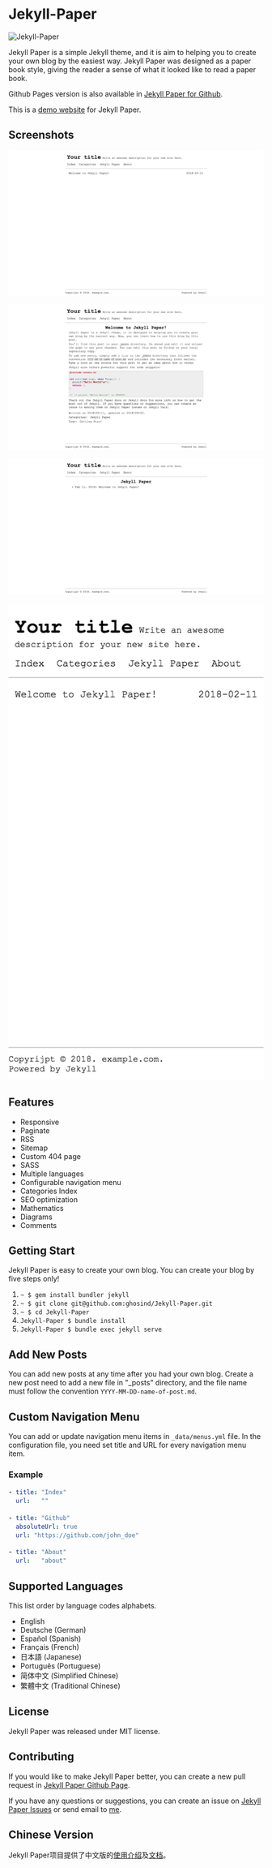 # Jekyll-Paper

![Jekyll-Paper](./favicon.ico)

Jekyll Paper is a simple Jekyll theme, and it is aim to helping you to create your own blog by the easiest way. Jekyll Paper was designed as a paper book style, giving the reader a sense of what it looked like to read a paper book.

Github Pages version is also available in [Jekyll Paper for Github][jekyll-paper-github].

This is a [demo website](https://www.ghosind.com) for Jekyll Paper.

## Screenshots

![Index](./assets/images/index-screenshot.png)

![Post](./assets/images/post-screenshot.png)

![Category](./assets/images/category-screenshot.png)

![Mobile](./assets/images/mobile-screenshot.png)

## Features

- Responsive
- Paginate
- RSS
- Sitemap
- Custom 404 page
- SASS
- Multiple languages
- Configurable navigation menu
- Categories Index
- SEO optimization
- Mathematics
- Diagrams
- Comments

## Getting Start

Jekyll Paper is easy to create your own blog. You can create your blog by five steps only!

1. `~ $ gem install bundler jekyll`
2. `~ $ git clone git@github.com:ghosind/Jekyll-Paper.git`
3. `~ $ cd Jekyll-Paper`
4. `Jekyll-Paper $ bundle install`
5. `Jekyll-Paper $ bundle exec jekyll serve`

## Add New Posts

You can add new posts at any time after you had your own blog. Create a new post need to add a new file in "_posts" directory, and the file name must follow the convention `YYYY-MM-DD-name-of-post.md`.

## Custom Navigation Menu

You can add or update navigation menu items in `_data/menus.yml` file. In the configuration file, you need set title and URL for every navigation menu item.

### Example

```yml
- title: "Index"
  url:   ""

- title: "Github"
  absoluteUrl: true
  url: "https://github.com/john_doe"

- title: "About"
  url:   "about"
```

## Supported Languages

This list order by language codes alphabets.

- English
- Deutsche (German)
- Español (Spanish)
- Français (French)
- 日本語 (Japanese)
- Português (Portuguese)
- 简体中文 (Simplified Chinese)
- 繁體中文 (Traditional Chinese)

## License

Jekyll Paper was released under MIT license.

## Contributing

If you would like to make Jekyll Paper better, you can create a new pull request in [Jekyll Paper Github Page][jekyll-paper].

If you have any questions or suggestions, you can create an issue on [Jekyll Paper Issues][jekyll-paper-issues] or send email to [me](mailto:i@ghosind.com).

## Chinese Version

Jekyll Paper项目提供了中文版的[使用介绍](https://github.com/ghosind/Jekyll-Paper/wiki/%E5%BC%80%E5%A7%8B%E4%BD%BF%E7%94%A8Jekyll-Paper)及[文档](https://github.com/ghosind/Jekyll-Paper/wiki#%E4%B8%AD%E6%96%87%E7%89%88%E7%94%A8%E6%88%B7%E6%89%8B%E5%86%8Cchinese-version)。

[jekyll-paper]: https://github.com/ghosind/Jekyll-Paper
[jekyll-paper-github]: https://github.com/ghosind/Jekyll-Paper-Github
[jekyll-paper-issues]: https://github.com/ghosind/Jekyll-Paper/issues
